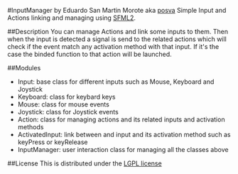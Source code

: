 #InputManager
by Eduardo San Martin Morote aka [posva](https://github.com/posva)
Simple Input and Actions linking and managing using [SFML2](https://github.com/LaurentGomila/SFML).

##Description
You can manage Actions and link some inputs to them. Then when the input is detected a signal is send to the related actions which will check if the event match any activation method with that input. If it's the case the binded function to that action will be launched.

##Modules
- Input: base class for different inputs such as Mouse, Keyboard and Joystick
- Keyboard: class for keybard keys
- Mouse: class for mouse events
- Joystick: class for Joystick events
- Action: class for managing actions and its related inputs and activation methods
- ActivatedInput: link between and input and its activation method such as keyPress or keyRelease
- InputManager: user interaction class for managing all the classes above

##License
This is distributed under the [LGPL license](http://www.gnu.org/licenses/lgpl.html)
